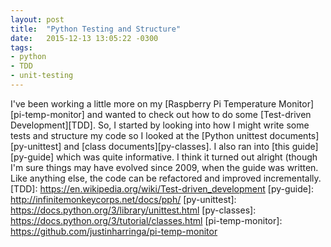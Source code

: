 ```yaml
---
layout: post
title:  "Python Testing and Structure"
date:   2015-12-13 13:05:22 -0300
tags:
- python
- TDD
- unit-testing
---
```

I've been working a little more on my [Raspberry Pi Temperature Monitor][pi-temp-monitor] and wanted to check out how to do some 
[Test-driven Development][TDD]. So, I started by looking into how I might write some tests and structure my code so I looked at the [Python 
unittest documents][py-unittest] and [class documents][py-classes]. I also ran into [this guide][py-guide] which was quite informative. 
I think it turned out alright (though I'm sure things may have evolved since 2009, when the guide was written. Like anything else, 
the code can be refactored and improved incrementally.
[TDD]: https://en.wikipedia.org/wiki/Test-driven_development
[py-guide]: http://infinitemonkeycorps.net/docs/pph/
[py-unittest]: https://docs.python.org/3/library/unittest.html
[py-classes]: https://docs.python.org/3/tutorial/classes.html
[pi-temp-monitor]: https://github.com/justinharringa/pi-temp-monitor
<!--more-->
